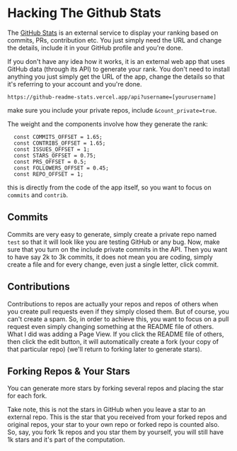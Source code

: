 # Hacking The Github Stats
The [GitHub Stats](https://github.com/anuraghazra/github-readme-stats) 
is an external service to display your ranking based on commits, PRs,
contribution etc. You just simply need the URL and change the details,
include it in your GitHub profile and you're done.

If you don't have any idea how it works, it is an external web app
that uses GitHub data (through its API) to generate your rank. 
You don't need to install anything you just simply get the URL
of the app, change the details so that it's referring to your account
and you're done.

```
https://github-readme-stats.vercel.app/api?username=[yourusername]
```
make sure you include your private repos, include `&count_private=true`.

The weight and the components involve how they generate the rank:

```
  const COMMITS_OFFSET = 1.65;
  const CONTRIBS_OFFSET = 1.65;
  const ISSUES_OFFSET = 1;
  const STARS_OFFSET = 0.75;
  const PRS_OFFSET = 0.5;
  const FOLLOWERS_OFFSET = 0.45;
  const REPO_OFFSET = 1;
  ```
this is directly from the code of the app itself, so 
you want to focus on `commits` and `contrib`.

## Commits
Commits are very easy to generate, simply create a private repo
named `test` so that it will look like you are testing GitHub
or any bug. Now, make sure that you turn on the include
private commits in the API. Then you want to have say 2k
to 3k commits,
it does not mean you are coding, simply create a file
and for every change, even just a single letter, click commit.

## Contributions
Contributions to repos are actually your repos and
repos of others when you create pull requests even
if they simply closed them. But of course, you can't create
a spam. So, in order to achieve this, you want to focus
on a pull request even simply changing something at the 
README file of others. What I did was adding a Page View.
If you click the README file of others, then click
the edit button, it will automatically create a fork 
(your copy of that particular repo) (we'll return to
forking later to generate stars).

## Forking Repos & Your Stars 
You can generate more stars by forking several repos
and placing the star for each fork.

Take note, this is not the stars in GitHub when you
leave a star to an external repo. This is the star
that you received from your forked repos and original
repos, your star to your own repo
or forked repo is counted also.
So, say, you fork 1k repos and you star them
by yourself, you will still have 1k stars and
it's part of the computation.



